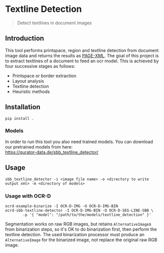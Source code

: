 # Textline Detection
> Detect textlines in document images

## Introduction
This tool performs printspace, region and textline detection from document image
data and returns the results as [PAGE-XML](https://github.com/PRImA-Research-Lab/PAGE-XML).
The goal of this project is to extract textlines of a document to feed an ocr model. This is achieved by four successive stages as follows:
* Printspace or border extraction
* Layout analysis
* Textline detection
* Heuristic methods

## Installation
`pip install .`

### Models
In order to run this tool you also need trained models. You can download our pretrained models from here:   
https://qurator-data.de/sbb_textline_detector/

## Usage
`sbb_textline_detector -i <image file name> -o <directory to write output xml> -m <directory of models>`

### Usage with OCR-D
~~~
ocrd-example-binarize -I OCR-D-IMG -O OCR-D-IMG-BIN
ocrd-sbb-textline-detector -I OCR-D-IMG-BIN -O OCR-D-SEG-LINE-SBB \
        -p '{ "model": "/path/to/the/models/textline_detection" }'
~~~

Segmentation works on raw RGB images, but retains
`AlternativeImage`s from binarization steps, so it's OK to do
binarization first, then perform the textline detection. The used binarization
processor must produce an `AlternativeImage` for the binarized image, not
replace the original raw RGB image.
